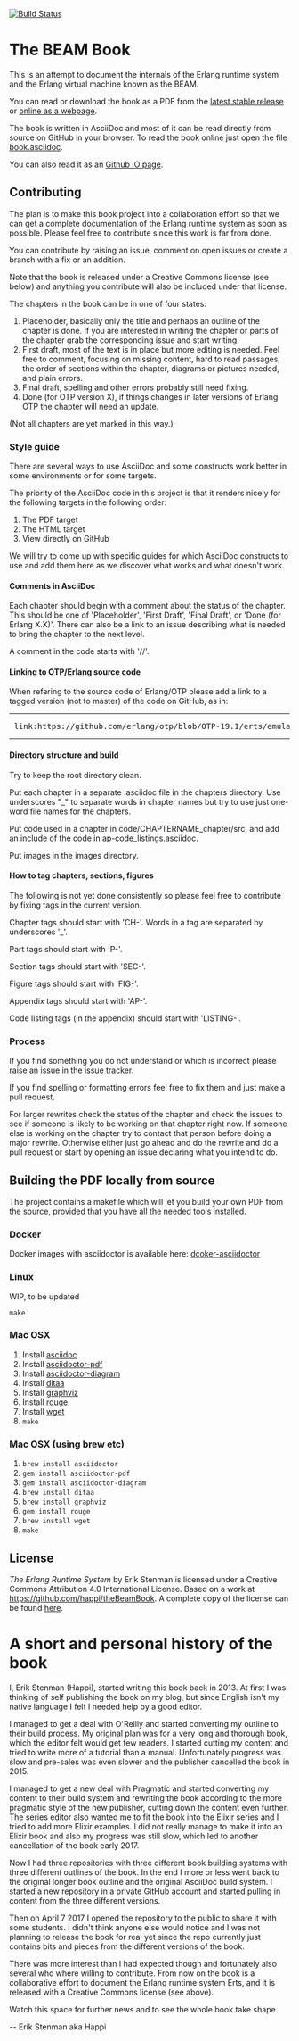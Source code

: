[![Build Status](https://travis-ci.org/happi/theBeamBook.svg?branch=master)](https://travis-ci.org/happi/theBeamBook)

# The BEAM Book

This is an attempt to document the internals of the Erlang runtime
system and the Erlang virtual machine known as the BEAM.

You can read or download the book as a PDF from the [latest
stable release](https://github.com/happi/theBeamBook/releases/latest)
or [online as a webpage](https://happi.github.io/theBeamBook/).

The book is written in AsciiDoc and most of it can be read directly
from source on GitHub in your browser. To read the book online just
open the file [book.asciidoc](book.asciidoc).

You can also read it as an [Github IO page](https://happi.github.io/theBeamBook/).

## Contributing

The plan is to make this book project into a collaboration effort so
that we can get a complete documentation of the Erlang runtime system
as soon as possible. Please feel free to contribute since this work is
far from done.

You can contribute by raising an issue, comment on open issues
or create a branch with a fix or an addition.

Note that the book is released under a Creative Commons license (see below)
and anything you contribute will also be included under that license.

The chapters in the book can be in one of four states:

1. Placeholder, basically only the title and perhaps an outline of the
chapter is done. If you are interested in writing the chapter or parts
of the chapter grab the corresponding issue and start writing.
2. First draft, most of the text is in place but more editing is needed.
Feel free to comment, focusing on missing content, hard to read passages,
the order of sections within the chapter, diagrams or pictures needed,
and plain errors.
3. Final draft, spelling and other errors probably still need fixing.
4. Done (for OTP version X), if things changes in later versions of
Erlang OTP the chapter will need an update.

(Not all chapters are yet marked in this way.)

### Style guide

There are several ways to use AsciiDoc and some constructs work
better in some environments or for some targets.

The priority of the AsciiDoc code in this project is that it
renders nicely for the following targets in the following order:
1. The PDF target
2. The HTML target
3. View directly on GitHub

We will try to come up with specific guides for which AsciiDoc
constructs to use and add them here as we discover what works
and what doesn't work.

<!-- #### The AsciiDoc dialect to use -->

#### Comments in AsciiDoc
Each chapter should begin with a comment about the status of
the chapter. This should be one of 'Placeholder', 'First Draft',
'Final Draft', or 'Done (for Erlang X.X)'.
There can also be a link to an issue describing what is needed
to bring the chapter to the next level.

A comment in the code starts with '//'.

<!-- #### Callouts
     What type of callout to use and for what (note, warning etc.)

-->

#### Linking to OTP/Erlang source code

When refering to the source code of Erlang/OTP please add
a link to a tagged version (not to master) of the code on GitHub,
as in:

----
<pre>
 link:https://github.com/erlang/otp/blob/OTP-19.1/erts/emulator/beam/erl_time.h[erl_time.h]
</pre>
----

#### Directory structure and build

Try to keep the root directory clean.

Put each chapter in a separate .asciidoc file in the chapters directory.
Use underscores "_" to separate words in chapter names but try to use
just one-word file names for the chapters.

Put code used in a chapter in code/CHAPTERNAME_chapter/src, and add an
include of the code in ap-code_listings.asciidoc.

Put images in the images directory.

#### How to tag chapters, sections, figures

The following is not yet done consistently so please feel
free to contribute by fixing tags in the current version.

Chapter tags should start with 'CH-'. Words in a tag are separated by
underscores '_'.

Part tags should start with 'P-'.

Section tags should start with 'SEC-'.

Figure tags should start with 'FIG-'.

Appendix tags should start with 'AP-'.

Code listing tags (in the appendix) should start with 'LISTING-'.

### Process

If you find something you do not understand or which is incorrect
please raise an issue in the [issue tracker](https://github.com/happi/theBeamBook/issues).

If you find spelling or formatting errors feel free to fix them and
just make a pull request.

For larger rewrites check the status of the chapter and check the
issues to see if someone is likely to be working on that chapter
right now. If someone else is working on the chapter try to contact
that person before doing a major rewrite. Otherwise either just go
ahead and do the rewrite and do a pull request or start by opening
an issue declaring what you intend to do.


## Building the PDF locally from source

The project contains a makefile which
will let you build your own PDF from the source, provided
that you have all the needed tools installed.

### Docker

Docker images with asciidoctor is available here: [dcoker-asciidoctor](https://github.com/asciidoctor/docker-asciidoctor)

### Linux
WIP, to be updated
```shell
make
```

### Mac OSX

1. Install [asciidoc](https://github.com/asciidoctor/asciidoctor)
1. Install [asciidoctor-pdf](https://github.com/asciidoctor/asciidoctor-pdf)
1. Install [asciidoctor-diagram](http://asciidoctor.org/docs/asciidoctor-diagram/)
1. Install [ditaa](https://github.com/stathissideris/ditaa)
1. Install [graphviz](https://www.graphviz.org/)
1. Install [rouge](https://asciidoctor.org/docs/user-manual/#rouge)
1. Install [wget](https://www.gnu.org/software/wget/)
1. `make`

### Mac OSX (using brew etc)

1. `brew install asciidoctor`
1. `gem install asciidoctor-pdf`
1. `gem install asciidoctor-diagram`
1. `brew install ditaa`
1. `brew install graphviz`
1. `gem install rouge`
1. `brew install wget`
1. `make`

## License

_The Erlang Runtime System_ by Erik Stenman is licensed under a
Creative Commons Attribution 4.0 International License. Based on a
work at https://github.com/happi/theBeamBook.
A complete copy of the license can be found [here](LICENSE).


# A short and personal history of the book

I, Erik Stenman (Happi), started writing this book back in 2013.
At first I was thinking of self publishing the book on my blog,
but since English isn't my native language I felt I needed help
by a good editor.

I managed to get a deal with O'Reilly and started converting my
outline to their build process. My original plan was for a very long
and thorough book, which the editor felt would get few readers. I
started cutting my content and tried to write more of a tutorial than
a manual. Unfortunately progress was slow and pre-sales was even
slower and the publisher cancelled the book in 2015.

I managed to get a new deal with Pragmatic and started converting my
content to their build system and rewriting the book according to the
more pragmatic style of the new publisher, cutting down the content
even further. The series editor also wanted me to fit the book into
the Elixir series and I tried to add more Elixir examples. I did not
really manage to make it into an Elixir book and also my progress was
still slow, which led to another cancellation of the book early 2017.

Now I had three repositories with three different book building systems
with three different outlines of the book. In the end I more or less
went back to the original longer book outline and the original AsciiDoc
build system. I started a new repository in a private GitHub account and
started pulling in content from the three different versions.

Then on April 7 2017 I opened the repository to the public to share it with
some students. I didn't think anyone else would notice and I was not
planning to release the book for real yet since the repo currently
just contains bits and pieces from the different versions of the book.

There was more interest than I had expected though and fortunately
also several who where willing to contribute. From now on the book
is a collaborative effort to document the Erlang runtime system Erts,
and it is released with a Creative Commons license (see above).

Watch this space for further news and to see the whole book take shape.

-- Erik Stenman aka Happi


